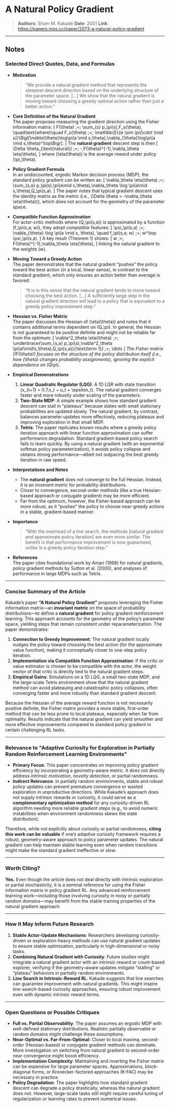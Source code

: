 # A Natural Policy Gradient

> **Authors**: Sham M. Kakade
> **Date**: 2001
> **Link**: <https://papers.nips.cc/paper/2073-a-natural-policy-gradient>

---

## Notes

### Selected Direct Quotes, Data, and Formulas

- **Motivation**  
  > “We provide a natural gradient method that represents the steepest descent direction based on the underlying structure of the parameter space. [...] We show that the natural gradient is moving toward choosing a greedy optimal action rather than just a better action.”

- **Core Definition of the Natural Gradient**  
  The paper proposes measuring the gradient direction using the Fisher information matrix:
  \[
    F(\theta) \;=\; \sum_{s} p_\pi(s)\,F_s(\theta), 
    \quad\text{where}\quad
    F_s(\theta) \;=\; \mathbb{E}_{a \sim \pi(\cdot \mid s)}\Bigl[\nabla_{\theta}\log\pi(a \mid s,\theta)\,\nabla_{\theta}\log\pi(a \mid s,\theta)^\top\Bigr].
  \]
  The **natural gradient** descent step is then
  \[
    \Delta \theta_{\text{natural}} \;=\; -\,F(\theta)^{-1}\,\nabla_\theta \eta(\theta),
  \]
  where \(\eta(\theta)\) is the average reward under policy \(\pi_\theta\).

- **Policy Gradient Formula**  
  In an undiscounted, ergodic Markov decision process (MDP), the standard policy gradient can be written as:
  \[
    \nabla_\theta \eta(\theta) 
    \;=\; \sum_{s,a} p_\pi(s)\,\pi(a\mid s,\theta)\,\nabla_\theta \log \pi(a\mid s,\theta)\,Q_\pi(s,a).
  \]
  The paper notes that typical gradient descent uses the identity matrix as the metric (i.e., \(\Delta \theta = -\nabla_\theta \eta(\theta)\)), which does not account for the geometry of the parameter space.

- **Compatible Function Approximation**  
  For actor-critic methods where \(Q_\pi(s,a)\) is approximated by a function \(f_\pi(s,a; w)\), they adopt *compatible* features:
  \[
    \psi_\pi(s,a) 
    \;=\; \nabla_{\theta} \log \pi(a \mid s, \theta),
    \quad
    f_\pi(s,a; w) 
    \;=\; w^\top \psi_\pi(s,a).
  \]
  A key result (Theorem 1) shows:
  \[
    w \;=\; F(\theta)^{-1}\,\nabla_\theta \eta(\theta),
  \]
  linking the natural gradient to the weights \(w\).

- **Moving Toward a Greedy Action**  
  The paper demonstrates that the natural gradient “pushes” the policy toward the best action (in a local, linear sense), in contrast to the standard gradient, which only ensures an action better than average is favored:
  > “It is in this sense that the natural gradient tends to move toward choosing the best action. [...] A sufficiently large step in the natural gradient direction will lead to a policy that is equivalent to a greedy policy improvement step.”

- **Hessian vs. Fisher Matrix**  
  The paper discusses the Hessian of \(\eta(\theta)\) and notes that it contains additional terms dependent on \(Q_\pi\). In general, the Hessian is not guaranteed to be positive definite and might not be reliable far from the optimum:
  \[
    \nabla^2_\theta \eta(\theta)
    \;=\; \underbrace{\sum_{s,a} p_\pi(s)\,\nabla^2_\theta \pi(a\!\mid\!s,\theta)\,Q_\pi(s,a)}_{\text{term 1}}
    \;+\; \dots
  \]
  The Fisher matrix \(\!F(\theta)\) focuses on the structure of the policy distribution itself (i.e., how \(\theta\) changes probability assignments), ignoring the explicit dependence on \(Q_\pi\).

- **Empirical Demonstrations**  
  1. **Linear Quadratic Regulator (LQG)**: A 1D LQR with state transition \(x_{t+1} = 0.7\,x_t + u_t + \epsilon_t\). The natural gradient converges faster and more robustly under scaling of the parameters.  
  2. **Two-State MDP**: A simple example shows how standard gradient descent can stall in “plateaus” because states with small stationary probabilities are updated slowly. The natural gradient, by contrast, balances parameter updates more effectively, reducing plateaus and improving exploration in that small MDP.  
  3. **Tetris**: The paper replicates known results where a greedy policy iteration approach with linear function approximation can suffer performance degradation. Standard gradient-based policy search fails to learn quickly. By using a natural gradient (with an exponential softmax policy parameterization), it avoids policy collapse and obtains strong performance—albeit not outpacing the best greedy iteration in raw speed.

- **Interpretations and Notes**  
  - The **natural gradient** does not converge to the full Hessian. Instead, it is an *invariant metric* for probability distributions.  
  - Closer to convergence, second-order methods (like a true Hessian-based approach or conjugate gradient) may be more efficient.  
  - Far from the optimum, however, the Fisher-based approach can be more robust, as it “pushes” the policy to choose near-greedy actions in a stable, gradient-based manner.

- **Importance**  
  > “With the overhead of a line search, the methods [natural gradient and approximate policy iteration] are even more similar. The benefit is that performance improvement is now guaranteed, unlike in a greedy policy iteration step.”

- **References**  
  The paper cites foundational work by Amari (1998) for natural gradients, policy gradient methods by Sutton et al. (2000), and analyses of performance in large MDPs such as Tetris.

---

### Concise Summary of the Article

Kakade’s paper **“A Natural Policy Gradient”** proposes leveraging the Fisher information matrix—an **invariant metric** on the space of probability distributions—to define a **natural gradient** for policy gradient reinforcement learning. This approach accounts for the geometry of the policy’s parameter space, yielding steps that remain consistent under reparameterization. The paper demonstrates:

1. **Connection to Greedy Improvement**: The natural gradient locally nudges the policy toward choosing the best action (for the approximate value function), making it conceptually closer to one-step policy iteration.  
2. **Implementation via Compatible Function Approximation**: If the critic or value estimator is chosen to be compatible with the actor, the weight vector of that critic is directly tied to the natural gradient steps.  
3. **Empirical Gains**: Simulations on a 1D LQG, a small two-state MDP, and the large-scale Tetris environment show that the natural gradient method can avoid plateauing and catastrophic policy collapses, often converging faster and more robustly than standard gradient descent.

Because the Hessian of the average reward function is not necessarily positive definite, the Fisher matrix provides a more stable, first-order method that can be less prone to local plateaus, especially when far from optimality. Results indicate that the natural gradient can yield smoother and more effective improvements compared to standard policy gradient in certain challenging RL tasks.

---

### Relevance to "Adaptive Curiosity for Exploration in Partially Random Reinforcement Learning Environments"

- **Primary Focus**: This paper concentrates on improving policy gradient efficiency by incorporating a geometry-aware metric. It does not directly address *intrinsic motivation*, *novelty detection*, or partial randomness.  
- **Indirect Relevance**: In partially random environments, stable and robust policy updates can prevent premature convergence or wasted exploration in unproductive directions. While Kakade’s approach does not supply intrinsic rewards or curiosity, it could serve as a **complementary optimization method** for any curiosity-driven RL algorithm needing more reliable gradient steps (e.g., to avoid numeric instabilities when environment randomness skews the state distribution).

Therefore, while not explicitly about curiosity or partial randomness, **citing this work can be valuable** if one’s adaptive curiosity framework requires a robust, geometry-aware approach to policy parameter updates. The natural gradient can help maintain stable learning even when random transitions might make the standard gradient ineffective or slow.

---

### Worth Citing?

**Yes.** Even though the article does not deal directly with intrinsic exploration or partial stochasticity, it is a seminal reference for using the Fisher information matrix in policy gradient RL. Any advanced reinforcement learning work—including those involving curiosity in noisy or partially random domains—may benefit from the stable training properties of the natural gradient approach.

---

### How It May Inform Future Research

1. **Stable Actor-Update Mechanisms**: Researchers developing curiosity-driven or exploration-heavy methods can use natural gradient updates to ensure stable optimization, particularly in high-dimensional or noisy tasks.  
2. **Combining Natural Gradient with Curiosity**: Future studies might integrate a natural gradient actor with an intrinsic reward or count-based explorer, verifying if the geometry-aware updates mitigate “stalling” or “plateau” behaviors in partially random environments.  
3. **Line Search in Intrinsic-Reward RL**: Kakade suggests that line searches can guarantee improvement with natural gradients. This might inspire line-search-based curiosity approaches, ensuring robust improvement even with dynamic intrinsic reward terms.

---

### Open Questions or Possible Critiques

- **Full vs. Partial Observability**: The paper assumes an ergodic MDP with well-defined stationary distributions. Realistic partially observable or random domains might challenge these assumptions.  
- **Near-Optimal vs. Far-From-Optimal**: Closer to local maxima, second-order (Hessian-based) or conjugate gradient methods can dominate. More investigation on switching from natural gradient to second-order near convergence might boost efficiency.  
- **Implementation Complexity**: Maintaining and inverting the Fisher matrix can be expensive for large parameter spaces. Approximations, block-diagonal forms, or Kronecker-factored approaches (K-FAC) may be necessary in practice.  
- **Policy Degradation**: The paper highlights how standard gradient descent can degrade a policy drastically, whereas the natural gradient does not. However, large-scale tasks still might require careful tuning of regularization or learning rates to prevent numerical issues.
